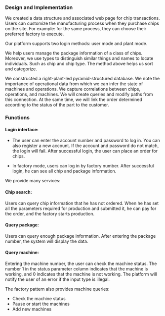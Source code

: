 ### Design and Implementation
We created a data structure and associated web page for chip transactions.
Users can customize the manufacturing process when they purchase chips on the site. For example: for the same process, they can choose their preferred factory to execute.

Our platform supports two login methods: user mode and plant mode.

We help users manage the package information of a class of chips. Moreover, we use types to distinguish similar things and names to locate individuals. Such as chip and chip type. The method above helps us sort and categorize.

We constructed a right-plant-led pyramid-structured database. We note the importance of operational data from which we can infer the state of machines and operations. We capture correlations between chips, operations, and machines. We will create queries and modify paths from this connection. At the same time, we will link the order determined according to the status of the part to the customer.

### Functions
#### Login interface:
- The user can enter the account number and password to log in. You can also register a new account. If the account and password do not match, the login will fail. After successful login, the user can place an order for chips.

- In factory mode, users can log in by factory number. After successful login, he can see all chip and package information.

We provide many services:

#### Chip search: 
Users can query chip information that he has not ordered. When he has set all the parameters required for production and submitted it, he can pay for the order, and the factory starts production.

#### Query package: 
Users can query enough package information. After entering the package number, the system will display the data.

#### Query machine: 
Entering the machine number, the user can check the machine status. The number 1 in the status parameter column indicates that the machine is working, and 0 indicates that the machine is not working.
The platform will notify the user of an error if the input type is illegal.

The factory pattern also provides machine queries: 
- Check the machine status
- Pause or start the machines
- Add new machines
